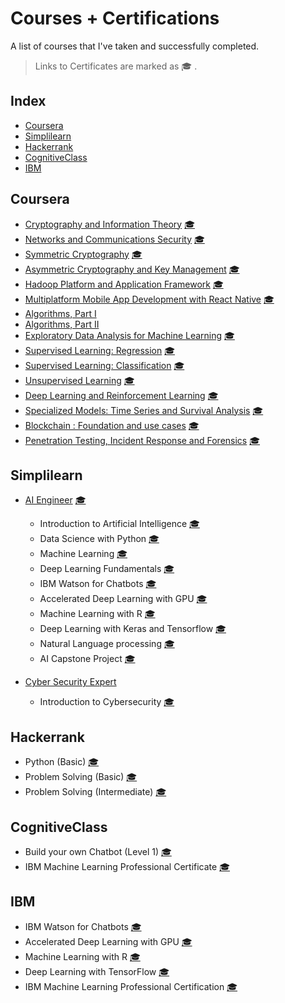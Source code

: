# Courses + Certifications
A list of courses that I've taken and successfully completed.
> Links to Certificates are marked as :mortar_board: .
## Index

* [Coursera](#Coursera)
* [Simplilearn](#Simplilearn)
* [Hackerrank](#Hackerrank)
* [CognitiveClass](#CognitiveClass)
* [IBM](#IBM)

## Coursera

* [Cryptography and Information Theory](https://www.coursera.org/learn/crypto-info-theory/home/welcome) [:mortar_board:](https://github.com/divija-annedi/certificates/blob/main/Cryptography%20and%20Information%20Theory.pdf)
* [Networks and Communications Security](https://www.coursera.org/learn/network-security-communications-sscp/home/welcome) [:mortar_board:](https://www.coursera.org/account/accomplishments/verify/K72QEB72VATL)
* [Symmetric Cryptography](https://www.coursera.org/learn/symmetric-crypto/home/welcome) [:mortar_board:](https://github.com/divija-annedi/certificates/blob/main/Symmetric%20Cryptography.pdf)
* [Asymmetric Cryptography and Key Management](https://www.coursera.org/learn/asymmetric-crypto/home/welcome) [:mortar_board:](https://github.com/divija-annedi/certificates/blob/main/Asymmetric%20Cryptography%20and%20Key%20Management.pdf)
* [Hadoop Platform and Application Framework](https://www.coursera.org/learn/hadoop/home/welcome) [:mortar_board:](https://github.com/divija-annedi/certificates/blob/main/Hadoop%20Platform%20and%20Application%20Framework.pdf)
* [Multiplatform Mobile App Development with React Native](https://www.coursera.org/learn/react-native/home/welcome) [:mortar_board:](https://github.com/divija-annedi/certificates/blob/main/Multiplatform%20Mobile%20App%20Development%20with%20React%20Native.pdf)
* [Algorithms, Part I](https://www.coursera.org/learn/algorithms-part1/home/welcome) 
* [Algorithms, Part II](https://www.coursera.org/learn/algorithms-part2/home/welcome) 
* [Exploratory Data Analysis for Machine Learning](https://www.coursera.org/learn/ibm-exploratory-data-analysis-for-machine-learning) [:mortar_board:](https://www.coursera.org/account/accomplishments/verify/EER4ZZ2FTT6R)
* [Supervised Learning: Regression](https://www.coursera.org/learn/supervised-learning-regression) [:mortar_board:](https://www.coursera.org/account/accomplishments/verify/AA3YWEEYZF6U)
* [Supervised Learning: Classification](https://www.coursera.org/learn/supervised-learning-classification) [:mortar_board:](https://www.coursera.org/account/accomplishments/verify/MTKNT5EQN6P3)
* [Unsupervised Learning](https://www.coursera.org/learn/ibm-unsupervised-learning) [:mortar_board:](https://www.coursera.org/account/accomplishments/verify/YG555W2SANXY)
* [Deep Learning and Reinforcement Learning](https://www.coursera.org/learn/deep-learning-reinforcement-learning/home/welcome) [:mortar_board:](https://www.coursera.org/account/accomplishments/verify/HLECQSS484DH)
* [Specialized Models: Time Series and Survival Analysis](https://www.coursera.org/learn/time-series-survival-analysis) [:mortar_board:](https://www.coursera.org/account/accomplishments/verify/XV2YJ7D3WVUF)
* [Blockchain : Foundation and use cases](https://www.coursera.org/learn/blockchain-foundations-and-use-cases) [:mortar_board:](https://www.coursera.org/account/accomplishments/verify/KSYTNFDJCEDK)
* [Penetration Testing, Incident Response and Forensics](https://www.coursera.org/learn/ibm-penetration-testing-incident-response-forensics) [:mortar_board:](https://www.coursera.org/account/accomplishments/verify/TV8M5CH88TU9)


## Simplilearn

* [AI Engineer](https://www.simplilearn.com/artificial-intelligence-masters-program-training-course?referrer=search&tag=ai%20engineer) [:mortar_board:](https://github.com/divija-annedi/certificates/blob/main/divija.pdf)
  * Introduction to Artificial Intelligence  [:mortar_board:](https://github.com/divija-annedi/certificates/blob/main/Introduction%20to%20Artificial%20Intelligence.pdf)
  * Data Science with Python  [:mortar_board:](https://github.com/divija-annedi/certificates/blob/main/Data%20Science%20with%20Python.pdf)
  * Machine Learning  [:mortar_board:](https://github.com/divija-annedi/certificates/blob/main/Machine%20Learning.pdf)
  * Deep Learning Fundamentals  [:mortar_board:](https://github.com/divija-annedi/certificates/blob/main/Deep%20Learning%20Fundamentals.pdf)
  * IBM Watson for Chatbots [:mortar_board:](https://courses.skillsnet.simplilearn.com/certificates/b775986cb9594607ad4e404835d0b3a6)
  * Accelerated Deep Learning with GPU [:mortar_board:](https://certificates.simplicdn.net/share/2274049.pdf)
  * Machine Learning with R [:mortar_board:](https://certificates.simplicdn.net/share/2279630.pdf)
  * Deep Learning with Keras and Tensorflow [:mortar_board:](https://certificates.simplicdn.net/share/2368046_1610662945.pdf)
  * Natural Language processing [:mortar_board:](https://certificates.simplicdn.net/share/2368367_1610685773.pdf)
  * AI Capstone Project [:mortar_board:](https://certificates.simplicdn.net/share/2394402_1612568727.pdf)
 
* [Cyber Security Expert](https://www.simplilearn.com/cyber-security-expert-master-program-training-course)
  * Introduction to Cybersecurity [:mortar_board:](https://certificates.simplicdn.net/share/2434825.pdf)
  
## Hackerrank

* Python (Basic) [:mortar_board:](https://www.hackerrank.com/certificates/35e1b03f7136)
* Problem Solving (Basic) [:mortar_board:](https://www.hackerrank.com/certificates/70809aa0e3e1)
* Problem Solving (Intermediate) [:mortar_board:](https://www.hackerrank.com/certificates/6d673ce2ea2a)

## CognitiveClass

* Build your own Chatbot (Level 1)  [:mortar_board:](https://www.youracclaim.com/badges/894a096b-73cd-4464-90d1-1785ac5f941a?source=linked_in_profile)
* IBM Machine Learning Professional Certificate [:mortar_board:](https://www.youracclaim.com/badges/175fc4b4-347d-4e44-a468-001e2b45324d/public_url
)

## IBM

* IBM Watson for Chatbots [:mortar_board:](https://courses.skillsnet.simplilearn.com/certificates/b775986cb9594607ad4e404835d0b3a6)
* Accelerated Deep Learning with GPU [:mortar_board:](https://courses.skillsnet.simplilearn.com/certificates/user/5951/course/course-v1:Simplilearn+SLIBM17+2019_T2)
* Machine Learning with R [:mortar_board:](https://courses.skillsnet.simplilearn.com/certificates/user/5951/course/course-v1:Simplilearn+SLIBM14+2019_T2)
* Deep Learning with TensorFlow [:mortar_board:](https://courses.skillsnet.simplilearn.com/certificates/a7ec8736db4e40378e2aeffd75b00612)
* IBM Machine Learning Professional Certification [:mortar_board:](https://www.coursera.org/account/accomplishments/professional-cert/HNEB875T7AS6)

